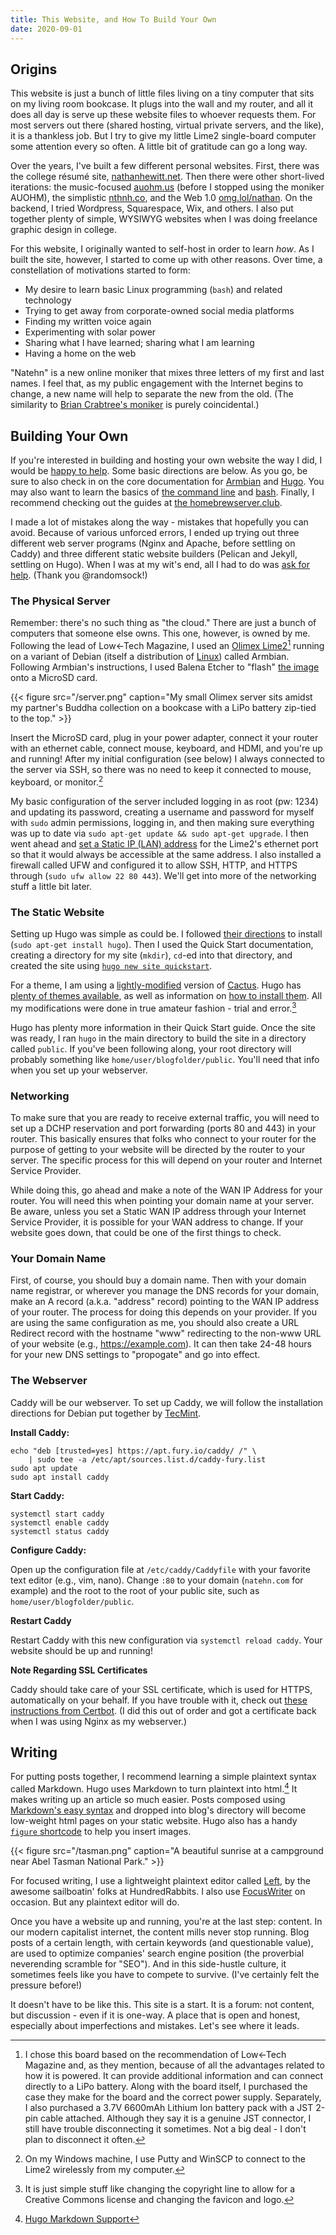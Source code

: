 ```yaml
---
title: This Website, and How To Build Your Own
date: 2020-09-01
---
```


## Origins
This website is just a bunch of little files living on a tiny computer that sits on my living room bookcase. It plugs into the wall and my router, and all it does all day is serve up these website files to whoever requests them. For most servers out there (shared hosting, virtual private servers, and the like), it is a thankless job. But I try to give my little Lime2 single-board computer some attention every so often. A little bit of gratitude can go a long way.

Over the years, I've built a few different personal websites. First, there was the college résumé site, [nathanhewitt.net](https://natehn.com/posts/this-website/#origins). Then there were other short-lived iterations: the music-focused [auohm.us](https://natehn.com/posts/this-website/#origins) (before I stopped using the moniker AUOHM), the simplistic [nthnh.co](https://natehn.com/posts/this-website/#origins), and the Web 1.0 [omg.lol/nathan](https://natehn.com/posts/this-website/#origins). On the backend, I tried Wordpress, Squarespace, Wix, and others. I also put together plenty of simple, WYSIWYG websites when I was doing freelance graphic design in college. 

For this website, I originally wanted to self-host in order to learn *how*. As I built the site, however, I started to come up with other reasons. Over time, a constellation of motivations started to form:

- My desire to learn basic Linux programming (`bash`) and related technology
- Trying to get away from corporate-owned social media platforms
- Finding my written voice again
- Experimenting with solar power
- Sharing what I have learned; sharing what I am learning
- Having a home on the web

"Natehn" is a new online moniker that mixes three letters of my first and last names. I feel that, as my public engagement with the Internet begins to change, a new name will help to separate the new from the old. (The similarity to [Brian Crabtree's moniker](https://github.com/tehn) is purely coincidental.)

## Building Your Own
If you're interested in building and hosting your own website the way I did, I would be [happy to help](mailto:nthnhwtt@gmail.com). Some basic directions are below. As you go, be sure to also check in on the core documentation for [Armbian](https://docs.armbian.com/) and [Hugo](https://gohugo.io/getting-started/quick-start/). You may also want to learn the basics of [the command line](https://techlearningcollective.com/foundations/) and [bash](https://www.youtube.com/watch?v=4d77bxpgB5c). Finally, I recommend checking out the guides at [the homebrewserver.club](https://homebrewserver.club/).

I made a lot of mistakes along the way - mistakes that hopefully you can avoid. Because of various unforced errors, I ended up trying out three different web server programs (Nginx and Apache, before settling on Caddy) and three different static website builders (Pelican and Jekyll, settling on Hugo). When I was at my wit's end, all I had to do was [ask for help](https://stackoverflow.com/questions/63351978/css-not-loading-for-self-hosted-nginx-with-jekyll-hugo-site/63359674). (Thank you @randomsock!)

### The Physical Server
Remember: there's no such thing as "the cloud." There are just a bunch of computers that someone else owns. This one, however, is owned by me. Following the lead of Low←Tech Magazine, I used an [Olimex Lime2](https://www.olimex.com/wiki/A20-OLinuXino-LIME2)[^board info] running on a variant of Debian (itself a distribution of [Linux](https://en.wikipedia.org/wiki/Linux_distribution)) called Armbian. Following Armbian's instructions, I used Balena Etcher to "flash" [the image](https://www.armbian.com/olimex-lime-2/) onto a MicroSD card.

{{< figure src="/server.png" caption="My small Olimex server sits amidst my partner's Buddha collection on a bookcase with a LiPo battery zip-tied to the top." >}}

[^board info]: I chose this board based on the recommendation of Low←Tech Magazine and, as they mention, because of all the advantages related to how it is powered. It can provide additional information and can connect directly to a LiPo battery. Along with the board itself, I purchased the case they make for the board and the correct power supply. Separately, I also purchased a 3.7V 6600mAh Lithium Ion battery pack with a JST 2-pin cable attached. Although they say it is a genuine JST connector, I still have trouble disconnecting it sometimes. Not a big deal - I  don't plan to disconnect it often.

Insert the MicroSD card, plug in your power adapter, connect it your router with an ethernet cable, connect mouse, keyboard, and HDMI, and you're up and running! After my initial configuration (see below) I always connected to the server via SSH, so there was no need to keep it connected to mouse, keyboard, or monitor.[^ssh]

[^ssh]: On my Windows machine, I use Putty and WinSCP to connect to the Lime2 wirelessly from my computer.

My basic configuration of the server included logging in as root (pw: 1234) and updating its password, creating a username and password for myself with `sudo` admin permissions, logging in, and then making sure everything was up to date via `sudo apt-get update && sudo apt-get upgrade`. I then went ahead and [set a Static IP (LAN) address](https://linuxconfig.org/how-to-setup-a-static-ip-address-on-debian-linux) for the Lime2's ethernet port so that it would always be accessible at the same address. I also installed a firewall called UFW and configured it to allow SSH, HTTP, and HTTPS through (`sudo ufw allow 22 80 443`). We'll get into more of the networking stuff a little bit later. 

### The Static Website
Setting up Hugo was simple as could be. I followed [their directions](https://gohugo.io/getting-started/installing#debian-and-ubuntu) to install (`sudo apt-get install hugo`). Then I used the Quick Start documentation, creating a directory for my site (`mkdir`), `cd`-ed into that directory, and created the site using [`hugo new site quickstart`](https://gohugo.io/getting-started/quick-start/#step-2-create-a-new-site). 

For a theme, I am using a [lightly-modified](https://github.com/natehn/blog-theme) version of [Cactus](https://github.com/monkeyWzr/hugo-theme-cactus). Hugo has [plenty of themes available](https://themes.gohugo.io/), as well as information on [how to install them](https://gohugo.io/getting-started/quick-start/#step-3-add-a-theme). All my modifications were done in true amateur fashion - trial and error.[^theme]

[^theme]: It is just simple stuff like changing the copyright line to allow for a Creative Commons license and changing the favicon and logo.

Hugo has plenty more information in their Quick Start guide. Once the site was ready, I ran `hugo` in the main directory to build the site in a directory called `public`. If you've been following along, your root directory will probably something like `home/user/blogfolder/public`. You'll need that info when you set up your webserver.

### Networking
To make sure that you are ready to receive external traffic, you will need to set up a DCHP reservation and port forwarding (ports 80 and 443) in your router. This basically ensures that folks who connect to your router for the purpose of getting to your website will be directed by the router to your server. The specific process for this will depend on your router and Internet Service Provider.

While doing this, go ahead and make a note of the WAN IP Address for your router. You will need this when pointing your domain name at your server. Be aware, unless you set a Static WAN IP address through your Internet Service Provider, it is possible for your WAN address to change. If your website goes down, that could be one of the first things to check. 

### Your Domain Name
First, of course, you should buy a domain name. Then with your domain name registrar, or wherever you manage the DNS records for your domain, make an A record (a.k.a. "address" record) pointing to the WAN IP address of your router. The process for doing this depends on your provider. If you are using the same configuration as me, you should also create a URL Redirect record with the hostname "www" redirecting to the non-www URL of your website (e.g., https://example.com). It can then take 24-48 hours for your new DNS settings to "propogate" and go into effect.

### The Webserver
Caddy will be our webserver. To set up Caddy, we will follow the installation directions for Debian put together by [TecMint](https://www.tecmint.com/install-caddy-web-server-in-centos-ubuntu/).

**Install Caddy:**

```
echo "deb [trusted=yes] https://apt.fury.io/caddy/ /" \
    | sudo tee -a /etc/apt/sources.list.d/caddy-fury.list
sudo apt update
sudo apt install caddy
```

**Start Caddy:**

```
systemctl start caddy
systemctl enable caddy
systemctl status caddy
```

**Configure Caddy:**

Open up the configuration file at `/etc/caddy/Caddyfile` with your favorite text editor (e.g., vim, nano). Change `:80` to your domain (`natehn.com` for example) and the root to the root of your public site, such as `home/user/blogfolder/public`.

**Restart Caddy**

Restart Caddy with this new configuration via `systemctl reload caddy`. Your website should be up and running!

**Note Regarding SSL Certificates**

Caddy should take care of your SSL certificate, which is used for HTTPS, automatically on your behalf. If you have trouble with it, check out [these instructions from Certbot](https://certbot.eff.org/lets-encrypt/debianbuster-other). (I did this out of order and got a certificate back when I was using Nginx as my webserver.)

## Writing

For putting posts together, I recommend learning a simple plaintext syntax called Markdown. Hugo uses Markdown to turn plaintext into html.[^support] It makes writing up an article so much easier. Posts composed using [Markdown's easy syntax](https://www.markdownguide.org/basic-syntax/) and dropped into blog's directory will become low-weight html pages on your static website. Hugo also has a handy [`figure` shortcode](https://gohugo.io/content-management/shortcodes/) to help you insert images.

[^support]: [Hugo Markdown Support](https://www.markdownguide.org/tools/hugo/)

{{< figure src="/tasman.png" caption="A beautiful sunrise at a campground near Abel Tasman National Park." >}}

For focused writing, I use a lightweight plaintext editor called [Left](https://hundredrabbits.itch.io/left), by the awesome sailboatin' folks at HundredRabbits. I also use [FocusWriter](https://gottcode.org/focuswriter/) on occasion. But any plaintext editor will do.

Once you have a website up and running, you're at the last step: content. In our modern capitalist internet, the content mills never stop running. Blog posts of a certain length, with certain keywords (and questionable value), are used to optimize companies' search engine position (the proverbial neverending scramble for "SEO"). And in this side-hustle culture, it sometimes feels like you have to compete to survive. (I've certainly felt the pressure before!) 

It doesn't have to be like this. This site is a start. It is a forum: not content, but discussion - even if it is one-way. A place that is open and honest, especially about imperfections and mistakes. Let's see where it leads.
